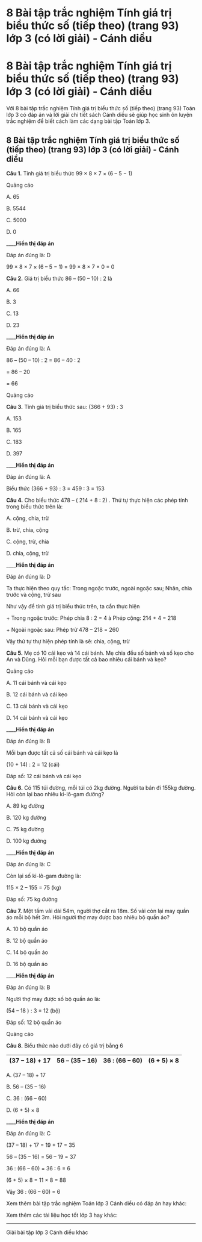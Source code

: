 # 8 Bài tập trắc nghiệm Tính giá trị biểu thức số (tiếp theo) (trang 93) lớp 3 (có lời giải) - Cánh diều

# 8 Bài tập trắc nghiệm Tính giá trị biểu thức số (tiếp theo) (trang 93) lớp 3 (có lời giải) - Cánh diều

Với 8 bài tập trắc nghiệm Tính giá trị biểu thức số (tiếp theo) (trang 93) Toán lớp 3 có đáp án và lời giải chi tiết sách Cánh diều sẽ giúp học sinh ôn luyện trắc nghiệm để biết cách làm các dạng bài tập Toán lớp 3.

## 8 Bài tập trắc nghiệm Tính giá trị biểu thức số (tiếp theo) (trang 93) lớp 3 (có lời giải) - Cánh diều

**Câu 1.** Tính giá trị biểu thức 99 × 8 × 7 × (6 – 5 − 1)

Quảng cáo

A. 65

B. 5544

C. 5000

D. 0

____**Hiển thị đáp án**

Đáp án đúng là: D

99 × 8 × 7 × (6 – 5 − 1) = 99 × 8 × 7 × 0 = 0

**Câu 2.** Giá trị biểu thức 86 – (50 – 10) : 2 là

A. 66 

B. 3

C. 13 

D. 23 

____**Hiển thị đáp án**

Đáp án đúng là: A 

86 – (50 – 10) : 2 = 86 – 40 : 2

= 86 – 20

= 66

Quảng cáo

**Câu 3.** Tính giá trị biểu thức sau: (366 + 93) : 3

A. 153

B. 165

C. 183

D. 397

____**Hiển thị đáp án**

Đáp án đúng là: A

Biểu thức (366 + 93) : 3 = 459 : 3 = 153

**Câu 4.** Cho biểu thức 478 – ( 214 + 8 : 2) . Thứ tự thực hiện các phép tính trong biểu thức trên là:

A. cộng, chia, trừ

B. trừ, chia, cộng

C. cộng, trừ, chia 

D. chia, cộng, trừ

____**Hiển thị đáp án**

Đáp án đúng là: D

Ta thực hiện theo quy tắc: Trong ngoặc trước, ngoài ngoặc sau; Nhân, chia trước và cộng, trừ sau

Như vậy để tính giá trị biểu thức trên, ta cần thực hiện

\+ Trong ngoặc trước: Phép chia 8 : 2 = 4 à Phép cộng: 214 + 4 = 218

\+ Ngoài ngoặc sau: Phép trừ 478 – 218 = 260

Vậy thứ tự thự hiện phép tính là sẽ: chia, cộng, trừ

**Câu 5.** Mẹ có 10 cái kẹo và 14 cái bánh. Mẹ chia đều số bánh và số kẹo cho An và Dũng. Hỏi mỗi bạn được tất cả bao nhiêu cái bánh và kẹo?

Quảng cáo

A. 11 cái bánh và cái kẹo

B. 12 cái bánh và cái kẹo

C. 13 cái bánh và cái kẹo

D. 14 cái bánh và cái kẹo

____**Hiển thị đáp án**

Đáp án đúng là: B

Mỗi bạn được tất cả số cái bánh và cái kẹo là

(10 + 14) : 2 = 12 (cái)

Đáp số: 12 cái bánh và cái kẹo

**Câu 6.** Có 115 túi đường, mỗi túi có 2kg đường. Người ta bán đi 155kg đường. Hỏi còn lại bao nhiêu ki-lô-gam đường?

A. 89 kg đường

B. 120 kg đường

C. 75 kg đường

D. 100 kg đường

____**Hiển thị đáp án**

Đáp án đúng là: C

Còn lại số ki-lô-gam đường là:

115 × 2 – 155 = 75 (kg)

Đáp số: 75 kg đường

**Câu 7.** Một tấm vải dài 54m, người thợ cắt ra 18m. Số vải còn lại may quần áo mỗi bộ hết 3m. Hỏi người thợ may được bao nhiêu bộ quần áo? 

A. 10 bộ quần áo

B. 12 bộ quần áo 

C. 14 bộ quần áo

D. 16 bộ quần áo

____**Hiển thị đáp án**

Đáp án đúng là: B

Người thợ may được số bộ quần áo là:

(54 – 18 ) : 3 = 12 (bộ)

Đáp số: 12 bộ quần áo

Quảng cáo

**Câu 8.** Biểu thức nào dưới đây có giá trị bằng 6

(37 – 18) + 17 |  56 – (35 – 16) |  36 : (66 – 60) |  (6 + 5) × 8  
---|---|---|---  
  
A. (37 – 18) + 17

B. 56 – (35 – 16)

C. 36 : (66 – 60)

D. (6 + 5) × 8

____**Hiển thị đáp án**

Đáp án đúng là: C

(37 – 18) + 17 = 19 + 17 = 35

56 – (35 – 16) = 56 – 19 = 37

36 : (66 – 60) = 36 : 6 = 6

(6 + 5) × 8 = 11 × 8 = 88

Vậy 36 : (66 – 60) = 6

Xem thêm bài tập trắc nghiệm Toán lớp 3 Cánh diều có đáp án hay khác:

Xem thêm các tài liệu học tốt lớp 3 hay khác:

* * *

Giải bài tập lớp 3 Cánh diều khác
